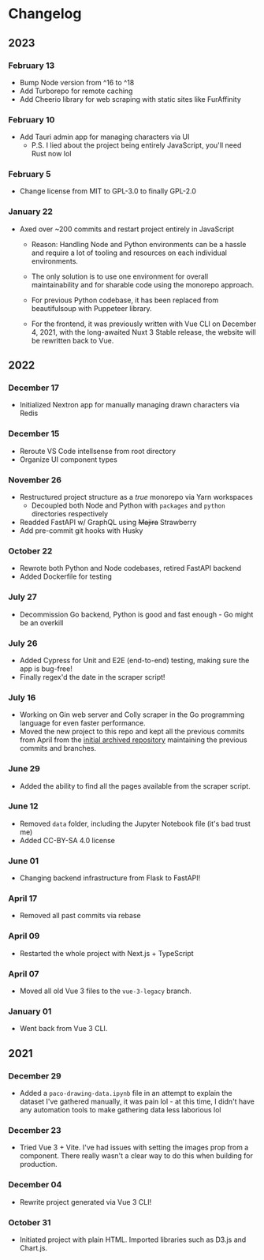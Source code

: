 # Changelog

## 2023

### February 13

- Bump Node version from ^16 to ^18
- Add Turborepo for remote caching
- Add Cheerio library for web scraping with static sites like FurAffinity

### February 10

- Add Tauri admin app for managing characters via UI
  - P.S. I lied about the project being entirely JavaScript, you'll need Rust now lol

### February 5

- Change license from MIT to GPL-3.0 to finally GPL-2.0

### January 22

- Axed over ~200 commits and restart project entirely in JavaScript

  - Reason: Handling Node and Python environments can be a hassle and require a
    lot of tooling and resources on each individual environments.

  - The only solution is to use one environment for overall maintainability and
    for sharable code using the monorepo approach.

  - For previous Python codebase, it has been replaced from beautifulsoup with
    Puppeteer library.

  - For the frontend, it was previously written with Vue CLI on December 4,
    2021, with the long-awaited Nuxt 3 Stable release, the website will be
    rewritten back to Vue.

## 2022

### December 17

- Initialized Nextron app for manually managing drawn characters via Redis

### December 15

- Reroute VS Code intellsense from root directory
- Organize UI component types

### November 26

- Restructured project structure as a _true_ monorepo via Yarn workspaces
  - Decoupled both Node and Python with `packages` and `python` directories
    respectively
- Readded FastAPI w/ GraphQL using ~~Majira~~ Strawberry
- Add pre-commit git hooks with Husky

### October 22

- Rewrote both Python and Node codebases, retired FastAPI backend
- Added Dockerfile for testing

### July 27

- Decommission Go backend, Python is good and fast enough - Go might be an
  overkill

### July 26

- Added Cypress for Unit and E2E (end-to-end) testing, making sure the app is
  bug-free!
- Finally regex'd the date in the scraper script!

### July 16

- Working on Gin web server and Colly scraper in the Go programming language for
  even faster performance.
- Moved the new project to this repo and kept all the previous commits from
  April from the
  [initial archived repository](https://github.com/skepfusky/pandapaco-drawing-stats-old)
  maintaining the previous commits and branches.

### June 29

- Added the ability to find all the pages available from the scraper script.

### June 12

- Removed `data` folder, including the Jupyter Notebook file (it's bad trust me)
- Added CC-BY-SA 4.0 license

### June 01

- Changing backend infrastructure from Flask to FastAPI!

### April 17

- Removed all past commits via rebase

### April 09

- Restarted the whole project with Next.js + TypeScript

### April 07

- Moved all old Vue 3 files to the `vue-3-legacy` branch.

### January 01

- Went back from Vue 3 CLI.

## 2021

### December 29

- Added a `paco-drawing-data.ipynb` file in an attempt to explain the dataset
  I've gathered manually, it was pain lol - at this time, I didn't have any
  automation tools to make gathering data less laborious lol

### December 23

- Tried Vue 3 + Vite. I've had issues with setting the images prop from a
  component. There really wasn't a clear way to do this when building for
  production.

### December 04

- Rewrite project generated via Vue 3 CLI!

### October 31

- Initiated project with plain HTML. Imported libraries such as D3.js and
  Chart.js.
